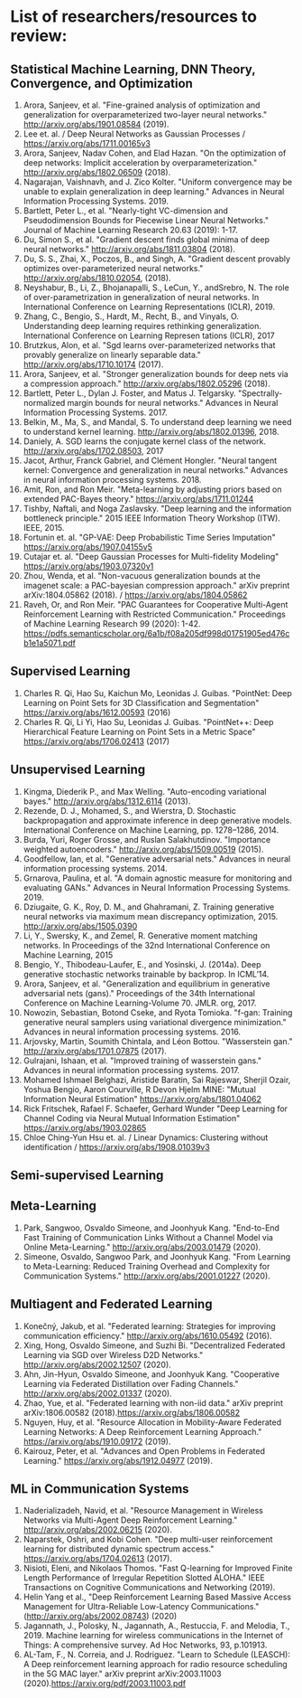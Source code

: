 # List of researchers/resources to review:

## Statistical Machine Learning, DNN Theory, Convergence, and Optimization
1. Arora, Sanjeev, et al. "Fine-grained analysis of optimization and generalization for overparameterized two-layer neural networks." http://arxiv.org/abs/1901.08584 (2019).
1. Lee et. al. / Deep Neural Networks as Gaussian Processes / https://arxiv.org/abs/1711.00165v3
1. Arora, Sanjeev, Nadav Cohen, and Elad Hazan. "On the optimization of deep networks: Implicit acceleration by overparameterization." http://arxiv.org/abs/1802.06509 (2018).
1. Nagarajan, Vaishnavh, and J. Zico Kolter. "Uniform convergence may be unable to explain generalization in deep learning." Advances in Neural Information Processing Systems. 2019.
1. Bartlett, Peter L., et al. "Nearly-tight VC-dimension and Pseudodimension Bounds for Piecewise Linear Neural Networks." Journal of Machine Learning Research 20.63 (2019): 1-17.
1. Du, Simon S., et al. "Gradient descent finds global minima of deep neural networks." http://arxiv.org/abs/1811.03804 (2018).
1. Du, S. S., Zhai, X., Poczos, B., and Singh, A. "Gradient descent provably optimizes over-parameterized neural networks." http://arxiv.org/abs/1810.02054, (2018).
1. Neyshabur, B., Li, Z., Bhojanapalli, S., LeCun, Y., andSrebro, N. The role of over-parametrization in generalization of neural networks. In International Conference on Learning Representations (ICLR), 2019.
1. Zhang, C., Bengio, S., Hardt, M., Recht, B., and Vinyals, O. Understanding deep learning requires rethinking generalization. International Conference on Learning Represen
tations (ICLR), 2017
1. Brutzkus, Alon, et al. "Sgd learns over-parameterized networks that provably generalize on linearly separable data." http://arxiv.org/abs/1710.10174 (2017).
1. Arora, Sanjeev, et al. "Stronger generalization bounds for deep nets via a compression approach." http://arxiv.org/abs/1802.05296 (2018).
1. Bartlett, Peter L., Dylan J. Foster, and Matus J. Telgarsky. "Spectrally-normalized margin bounds for neural networks." Advances in Neural Information Processing Systems. 2017.
1. Belkin, M., Ma, S., and Mandal, S. To understand deep learning we need to understand kernel learning. http://arxiv.org/abs/1802.01396, 2018.
1. Daniely, A. SGD learns the conjugate kernel class of the network. http://arxiv.org/abs/1702.08503, 2017
1. Jacot, Arthur, Franck Gabriel, and Clément Hongler. "Neural tangent kernel: Convergence and generalization in neural networks." Advances in neural information processing systems. 2018.
1. Amit, Ron, and Ron Meir. "Meta-learning by adjusting priors based on extended PAC-Bayes theory." https://arxiv.org/abs/1711.01244
1. Tishby, Naftali, and Noga Zaslavsky. "Deep learning and the information bottleneck principle." 2015 IEEE Information Theory Workshop (ITW). IEEE, 2015.
1. Fortunin et. al. "GP-VAE: Deep Probabilistic Time Series Imputation" https://arxiv.org/abs/1907.04155v5
1. Cutajar et. al. "Deep Gaussian Processes for Multi-fidelity Modeling" https://arxiv.org/abs/1903.07320v1
1. Zhou, Wenda, et al. "Non-vacuous generalization bounds at the imagenet scale: a PAC-bayesian compression approach." arXiv preprint arXiv:1804.05862 (2018).  / https://arxiv.org/abs/1804.05862
1. Raveh, Or, and Ron Meir. "PAC Guarantees for Cooperative Multi-Agent Reinforcement Learning with Restricted Communication." Proceedings of Machine Learning Research 99 (2020): 1-42. https://pdfs.semanticscholar.org/6a1b/f08a205df998d01751905ed476cb1e1a5071.pdf

## Supervised Learning
1. Charles R. Qi, Hao Su, Kaichun Mo, Leonidas J. Guibas. "PointNet: Deep Learning on Point Sets for 3D Classification and Segmentation" https://arxiv.org/abs/1612.00593 (2016)
1. Charles R. Qi, Li Yi, Hao Su, Leonidas J. Guibas. "PointNet++: Deep Hierarchical Feature Learning on Point Sets in a Metric Space" https://arxiv.org/abs/1706.02413 (2017)
## Unsupervised Learning
1. Kingma, Diederik P., and Max Welling. "Auto-encoding variational bayes." http://arxiv.org/abs/1312.6114 (2013).
1. Rezende, D. J., Mohamed, S., and Wierstra, D. Stochastic backpropagation and approximate inference in deep generative models. International Conference on Machine Learning, pp. 1278–1286, 2014.
1. Burda, Yuri, Roger Grosse, and Ruslan Salakhutdinov. "Importance weighted autoencoders." http://arxiv.org/abs/1509.00519 (2015).
1. Goodfellow, Ian, et al. "Generative adversarial nets." Advances in neural information processing systems. 2014.
1. Grnarova, Paulina, et al. "A domain agnostic measure for monitoring and evaluating GANs." Advances in Neural Information Processing Systems. 2019.
1. Dziugaite, G. K., Roy, D. M., and Ghahramani, Z. Training generative neural networks via maximum mean discrepancy optimization, 2015. http://arxiv.org/abs/1505.0390
1. Li, Y., Swersky, K., and Zemel, R. Generative moment matching networks. In Proceedings of the 32nd International Conference on Machine Learning, 2015
1. Bengio, Y., Thibodeau-Laufer, E., and Yosinski, J. (2014a). Deep generative stochastic networks trainable by backprop. In ICML’14.
1. Arora, Sanjeev, et al. "Generalization and equilibrium in generative adversarial nets (gans)." Proceedings of the 34th International Conference on Machine Learning-Volume 70. JMLR. org, 2017.
1. Nowozin, Sebastian, Botond Cseke, and Ryota Tomioka. "f-gan: Training generative neural samplers using variational divergence minimization." Advances in neural information processing systems. 2016.
1. Arjovsky, Martin, Soumith Chintala, and Léon Bottou. "Wasserstein gan." http://arxiv.org/abs/1701.07875 (2017).
1. Gulrajani, Ishaan, et al. "Improved training of wasserstein gans." Advances in neural information processing systems. 2017.
1. Mohamed Ishmael Belghazi, Aristide Baratin, Sai Rajeswar, Sherjil Ozair, Yoshua Bengio, Aaron Courville, R Devon Hjelm MINE: "Mutual Information Neural Estimation" https://arxiv.org/abs/1801.04062
1. Rick Fritschek, Rafael F. Schaefer, Gerhard Wunder "Deep Learning for Channel Coding via Neural Mutual Information Estimation" https://arxiv.org/abs/1903.02865
1. Chloe Ching-Yun Hsu et. al. / Linear Dynamics: Clustering without identification / https://arxiv.org/abs/1908.01039v3


## Semi-supervised Learning

## Meta-Learning
1. Park, Sangwoo, Osvaldo Simeone, and Joonhyuk Kang. "End-to-End Fast Training of Communication Links Without a Channel Model via Online Meta-Learning." http://arxiv.org/abs/2003.01479 (2020).
1. Simeone, Osvaldo, Sangwoo Park, and Joonhyuk Kang. "From Learning to Meta-Learning: Reduced Training Overhead and Complexity for Communication Systems." http://arxiv.org/abs/2001.01227 (2020).

## Multiagent and Federated Learning
1. Konečný, Jakub, et al. "Federated learning: Strategies for improving communication efficiency." http://arxiv.org/abs/1610.05492 (2016).
1. Xing, Hong, Osvaldo Simeone, and Suzhi Bi. "Decentralized Federated Learning via SGD over Wireless D2D Networks." http://arxiv.org/abs/2002.12507 (2020).
1. Ahn, Jin-Hyun, Osvaldo Simeone, and Joonhyuk Kang. "Cooperative Learning via Federated Distillation over Fading Channels." http://arxiv.org/abs/2002.01337 (2020).
1. Zhao, Yue, et al. "Federated learning with non-iid data." arXiv preprint arXiv:1806.00582 (2018).https://arxiv.org/abs/1806.00582
1. Nguyen, Huy, et al. "Resource Allocation in Mobility-Aware Federated Learning Networks: A Deep Reinforcement Learning Approach." https://arxiv.org/abs/1910.09172 (2019).
1. Kairouz, Peter, et al. "Advances and Open Problems in Federated Learning." https://arxiv.org/abs/1912.04977 (2019).

## ML in Communication Systems
1. Naderializadeh, Navid, et al. "Resource Management in Wireless Networks via Multi-Agent Deep Reinforcement Learning." http://arxiv.org/abs/2002.06215 (2020).
2. Naparstek, Oshri, and Kobi Cohen. "Deep multi-user reinforcement learning for distributed dynamic spectrum access." https://arxiv.org/abs/1704.02613 (2017).
3. Nisioti, Eleni, and Nikolaos Thomos. "Fast Q-learning for Improved Finite Length Performance of Irregular Repetition Slotted ALOHA." IEEE Transactions on Cognitive Communications and Networking (2019).
4. Helin Yang et al., "Deep Reinforcement Learning Based Massive Access Management for Ultra-Reliable Low-Latency Communications." (http://arxiv.org/abs/2002.08743) (2020)
5. Jagannath, J., Polosky, N., Jagannath, A., Restuccia, F. and Melodia, T., 2019. Machine learning for wireless communications in the Internet of Things: A comprehensive survey. Ad Hoc Networks, 93, p.101913.
6. AL-Tam, F., N. Correia, and J. Rodriguez. "Learn to Schedule (LEASCH): A Deep reinforcement learning approach for radio resource scheduling in the 5G MAC layer." arXiv preprint arXiv:2003.11003 (2020).https://arxiv.org/pdf/2003.11003.pdf
